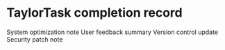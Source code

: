 # TaylorTask completion record
System optimization note
User feedback summary
Version control update
Security patch note
